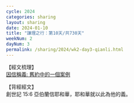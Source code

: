 ```yaml
---
cycle: 2024
categories: sharing
layout: sharing
date: 2024-01-10
title: "謙理之行：第10天/共730天"
weekNum: 2
dayNum: 3
permalink: /sharing/2024/wk2-day3-qianli.html
---
```

【經文梳理】  
<a href="https://youtu.be/N1-ylVLcTYA_blank" target="_blank">因信稱義: 舊約中的一個案例</a>

【背經經文】  
創世記 15:6 亞伯蘭信耶和華，耶和華就以此為他的義。
